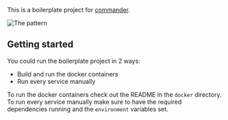 This is a boilerplate project for [commander](https://github.com/sysco-middleware/commander).

![The pattern](https://github.com/sysco-middleware/commander/wiki/commander-pattern.jpg)

## Getting started

You could run the boilerplate project in 2 ways:

- Build and run the docker containers
- Run every service manually

To run the docker containers check out the README in the `docker` directory.
To run every service manually make sure to have the required dependencies running and the `environment` variables set.
